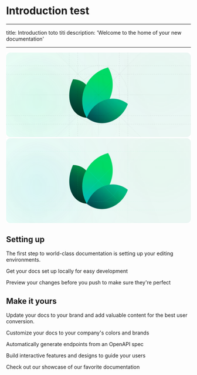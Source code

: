 # Introduction test

---

title: Introduction toto titi
description: 'Welcome to the home of your new documentation'

---

<img
className="block dark:hidden"
src="/images/hero-light.svg"
alt="Hero Light"
/>
<img
className="hidden dark:block"
src="/images/hero-dark.svg"
alt="Hero Dark"
/>

## Setting up

The first step to world-class documentation is setting up your editing environments.

<CardGroup cols={2}>
<Card
title="Edit Your Docs"
icon="pen-to-square"
href="[https://mintlify.com/docs/quickstart](https://mintlify.com/docs/quickstart)"

>

Get your docs set up locally for easy development

</Card>
<Card
title="Preview Changes"
icon="image"
href="[https://mintlify.com/docs/development](https://mintlify.com/docs/development)"

>

Preview your changes before you push to make sure they're perfect

</Card>
</CardGroup>

## Make it yours

Update your docs to your brand and add valuable content for the best user conversion.

<CardGroup cols={2}>
<Card
title="Customize Style"
icon="palette"
href="[https://mintlify.com/docs/settings/global](https://mintlify.com/docs/settings/global)"

>

Customize your docs to your company's colors and brands

</Card>
<Card
title="Reference APIs"
icon="code"
href="[https://mintlify.com/docs/api-playground/openapi](https://mintlify.com/docs/api-playground/openapi)"

>

Automatically generate endpoints from an OpenAPI spec

</Card>
<Card
title="Add Components"
icon="screwdriver-wrench"
href="[https://mintlify.com/docs/components/accordion](https://mintlify.com/docs/components/accordion)"

>

Build interactive features and designs to guide your users

</Card>
<Card
title="Get Inspiration"
icon="stars"
href="[https://mintlify.com/customers](https://mintlify.com/customers)"

>

Check out our showcase of our favorite documentation

</Card>
</CardGroup>